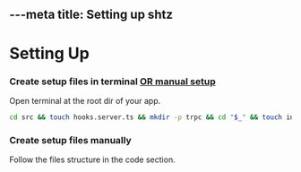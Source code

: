 ---meta
title: Setting up shtz
---

# Setting Up

### Create setup files in terminal [OR manual setup](#create-setup-files-manually)
Open terminal at the root dir of your app.

```bash
cd src && touch hooks.server.ts && mkdir -p trpc && cd "$_" && touch init.ts hooks.ts browserClients.ts serverClients.ts && mkdir -p routes && cd "$_" && touch index.ts && cd ../../../
```

### Create setup files manually
Follow the files structure in the code section.